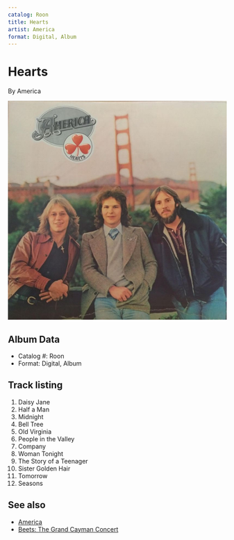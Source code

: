 ```yaml
---
catalog: Roon
title: Hearts
artist: America
format: Digital, Album
---
```


# Hearts

By America

![](../../assets/albumcovers/America-Hearts.png)

## Album Data

- Catalog #: Roon
- Format: Digital, Album


## Track listing


1. Daisy Jane
2. Half a Man
3. Midnight
4. Bell Tree
5. Old Virginia
6. People in the Valley
7. Company
8. Woman Tonight
9. The Story of a Teenager
10. Sister Golden Hair
11. Tomorrow
12. Seasons


## See also

- [America](America.md)
- [Beets: The Grand Cayman Concert](../../Beets/America/The_Grand_Cayman_Concert.md)
